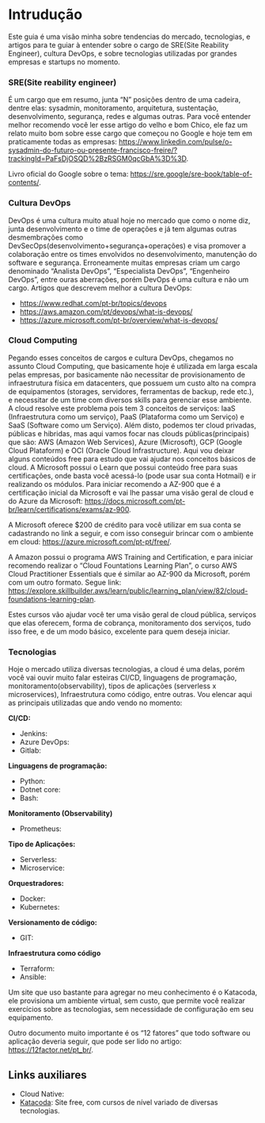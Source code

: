 # Intrudução

Este guia é uma visão minha sobre tendencias do mercado, tecnologias, e artigos para te guiar à entender sobre o cargo de SRE(Site Reability Engineer), cultura DevOps, e sobre tecnologias utilizadas por grandes empresas e startups no momento.

### SRE(Site reability engineer) ###
É um cargo que em resumo, junta “N” posições dentro de uma cadeira, dentre elas: sysadmin, monitoramento, arquitetura, sustentação, desenvolvimento, segurança, redes e algumas outras.
Para você entender melhor recomendo você ler esse artigo do velho e bom Chico, ele faz um relato muito bom sobre esse cargo que começou no Google e hoje tem em praticamente todas as empresas: https://www.linkedin.com/pulse/o-sysadmin-do-futuro-ou-presente-francisco-freire/?trackingId=PaFsDjOSQD%2BzRSGM0qcGbA%3D%3D.

Livro oficial do Google sobre o tema: https://sre.google/sre-book/table-of-contents/.

### Cultura DevOps ###
DevOps é uma cultura muito atual hoje no mercado que como o nome diz, junta desenvolvimento e o time de operações e já tem algumas outras desmembrações como DevSecOps(desenvolvimento+segurança+operações) e visa promover a colaboração entre os times envolvidos no desenvolvimento, manutenção do software e segurança. Erroneamente muitas empresas criam um cargo denominado “Analista DevOps”, “Especialista DevOps”, “Engenheiro DevOps”, entre ouras aberrações, porém DevOps é uma cultura e não um cargo.
Artigos que descrevem melhor a cultura DevOps:
- https://www.redhat.com/pt-br/topics/devops
- https://aws.amazon.com/pt/devops/what-is-devops/
- https://azure.microsoft.com/pt-br/overview/what-is-devops/

### Cloud Computing ###
Pegando esses conceitos de cargos e cultura DevOps, chegamos no assunto Cloud Computing, que basicamente hoje é utilizada em larga escala pelas empresas, por basicamente não necessitar de provisionamento de infraestrutura física em datacenters, que possuem um custo alto na compra de equipamentos (storages, servidores, ferramentas de backup, rede etc.), e necessitar de um time com diversos skills para gerenciar esse ambiente. A cloud resolve este problema pois tem 3 conceitos de serviços: IaaS (Infraestrutura como um serviço), PaaS (Plataforma como um Serviço) e SaaS (Software como um Serviço).
Além disto, podemos ter cloud privadas, públicas e hibridas, mas aqui vamos focar nas clouds públicas(principais) que são: AWS (Amazon Web Services), Azure (Microsoft), GCP (Google Cloud Plataform) e OCI (Oracle Cloud Infrastructure).
Aqui vou deixar alguns conteúdos free para estudo que vai ajudar nos conceitos básicos de cloud.
A Microsoft possui o Learn que possui conteúdo free para suas certificações, onde basta você acessá-lo (pode usar sua conta Hotmail) e ir realizando os módulos. Para iniciar recomendo a AZ-900 que é a certificação inicial da Microsoft e vai lhe passar uma visão geral de cloud e do Azure da Microsoft:
https://docs.microsoft.com/pt-br/learn/certifications/exams/az-900.

A Microsoft oferece $200 de crédito para você utilizar em sua conta se cadastrando no link a seguir, e com isso conseguir brincar com o ambiente em cloud: https://azure.microsoft.com/pt-pt/free/.

A Amazon possui o programa AWS Training and Certification, e para iniciar recomendo realizar o “Cloud Fountations Learning Plan”, o curso AWS Cloud Practitioner Essentials que é similar ao AZ-900 da Microsoft, porém com um outro formato. Segue link: https://explore.skillbuilder.aws/learn/public/learning_plan/view/82/cloud-foundations-learning-plan.

Estes cursos vão ajudar você ter uma visão geral de cloud pública, serviços que elas oferecem, forma de cobrança, monitoramento dos serviços, tudo isso free, e de um modo básico, excelente para quem deseja iniciar.

### Tecnologias ###
Hoje o mercado utiliza diversas tecnologias, a cloud é uma delas, porém você vai ouvir muito falar esteiras CI/CD, linguagens de programação, monitoramento(observability), tipos de aplicações (serverless x microservices), Infraestrutura como código, entre outras. Vou elencar aqui as principais utilizadas que ando vendo no momento:

**CI/CD:** 

- Jenkins:
- Azure DevOps:
- Gitlab:

**Linguagens de programação:** 

- Python:
- Dotnet core:
- Bash:

**Monitoramento (Observability)** 

- Prometheus:

**Tipo de Aplicações:** 

- Serverless:
- Microservice:

**Orquestradores:**

- Docker:
- Kubernetes:

**Versionamento de código:** 

- GIT:

**Infraestrutura como código** 

- Terraform:
- Ansible:

Um site que uso bastante para agregar no meu conhecimento é o Katacoda, ele provisiona um ambiente virtual, sem custo, que permite você realizar exercícios sobre as tecnologias, sem necessidade de configuração em seu equipamento.

Outro documento muito importante é os “12 fatores” que todo software ou aplicação deveria seguir, que pode ser lido no artigo: https://12factor.net/pt_br/.

## Links auxiliares ##

- Cloud Native:
- [Katacoda](https://www.katacoda.com/): Site free, com cursos de nível variado de diversas tecnologias.

